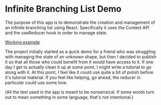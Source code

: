 # Infinite Branching List Demo

The purpose of this app is to demonstrate the creation and management of an infinite branching list using React. Specifically it uses the Context API and the useReducer hook in order to manage state.

[Working example](http://alaricus.github.io/infinite-branching-list)

The project initially started as a quick demo for a friend who was struggling with managing the state of an unknown shape, but then I decided to publish it so that all those who could benefit from it would have access to it. If one day I get to actually clean it up at some point, I might write a tutorial to go along with it. At this point, I feel like it could use quite a bit of polish before it's tutorial material. If you feel like helping, go ahead, the reducer in particular could use some love.

(All the text used in the app is meant to be nonsensical. If some words turn out to mean something in some language, that's not intentional.)